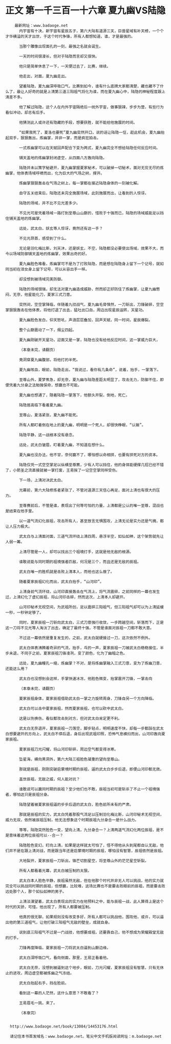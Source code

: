 # 正文 第一千三百一十六章 夏九幽VS陆隐
        最新网址：www.badaoge.net
          内宇宙有十决，新宇宙有星辰五子，第六大陆有道源三天，巨兽星域有补天榜，一个个才华横溢的天才出世，于这个时代争锋，所有人都想知道，谁，才是最强的。
      
          当那个雕像出现面孔的一刻，最强之名就会诞生。
      
          一天的时间很漫长，但对于陆隐而言却又很快。
      
          他只是简单休息了一下，一天便过去了，比赛，继续。
      
          他走出，对面，夏九幽走出。
      
          望着陆隐，夏九幽深呼吸口气，比赛到如今，谁有什么底牌大家都清楚，藏也藏不了什么了，最让人好奇的就是上清第三道三阳祖气将化为谁，而在夏九幽心中，陆隐的神秘程度跟上清差不多。
      
          他了解过陆隐，这个人在内外宇宙隔绝后一统外宇宙，做事狠辣，步步为营，有些行为看似冲动，却总有后手。
      
          他猜测此人或许还有隐藏的手段，想要获胜，就不能给他施展的时间。
      
          “如果我死了，夏洛也要死”夏九幽突然开口，说的话让陆隐一怔，趁此机会，夏九幽抬起双手，狠狠轰出，炼幽掌，并非一掌，而是疯狂拍击。
      
          一式炼幽掌可以在天赋回声配合下变为两式，夏九幽完全不想给陆隐任何反应时间。
      
          铺天盖地的炼幽掌封闭虚空，从四面八方轰向陆隐。
      
          陆隐并未以策字秘避开，夏九幽掌握夏家秘术，可以破掉一切秘术，面对无穷无尽的炼幽掌，他体表场域呼啸而出，化为巨大的气场之树，撑开。
      
          炼幽掌狠狠轰击在气场之树上，每一掌都在接近陆隐身体的一刻被化解。
      
          自守五关结束后，陆隐还未完全施展场域，此刻施展而出，让看到的人惊讶。
      
          陆隐的场域，并不比不见光差多少。
      
          不见光可是凭着场域一路打到至尊山山巅的，惜败于十强而已，陆隐的场域威能足以挡住铺天盖地的炼幽掌。
      
          远处，武太白，妖玄等人惊讶，竟然还有这一手？
      
          不见光昂首，感受到了什么。
      
          无论是羽化梅比斯，刘天沐，还是妖玄，不空，陆隐都没必要使出场域，效果不大，而今以场域防御铺天盖地的炼幽掌，效果出奇的好。
      
          夏九幽脸色难看，炼幽掌可不是为了打败陆隐，而是想在陆隐身上留下一个记号，就如同当初在泪女身上留下记号，可以从容出手一样。
      
          却没想到被场域完美防御。
      
          陆隐的场域很强，却无法对夏九幽造成威胁，然而却正好防住了炼幽掌，让夏九幽憋闷，无奈，他星能化刀，夏家三式刀意。
      
          突然间，空空掌降临，伴随着九纹战气，夏九幽毛骨悚然，一刀斩出，刀锋破碎，空空掌狠狠轰击在他体表，将他打退了出去，猛吐出口血，周边出现星辰运转，天星功。
      
          夏九幽脸色发白，仰天怒吼，声浪层层叠加，回声天赋，同一时间，星辰爆裂。
      
          整个山巅震动了一下，烟尘四起。
      
          夏九幽刚破开天星功，迎面又是一掌，陆隐也没有给他反应时间，这一掌威力巨大，
      
          （本章未完，请翻页）
      
          竟洞穿夏九幽腹部，将他打的半死。
      
          夏九幽咳血，眼前，陆隐走出，“我说过，看你有几条命”，说着，抬手，一掌落下。
      
          至尊山外，夏梦焦急，却无奈，夏九幽与陆隐差距太明显了，攻击无力，防御不住，即便凭着九分身之法勉强保命，想赢也不可能。
      
          夏九幽也想通了，随着陆隐一掌落下，他额头开裂，倒地，死亡。
      
          陆隐居高临下看着夏九幽。
      
          至尊山，夏洛紧张，夏九幽不能死。
      
          所有人都盯着倒在地上的夏九幽，明明是一个死人，却很快睁眼，“认输”。
      
          陆隐平静，这一战根本没有悬念。
      
          远处，武太白皱眉，盯着夏九幽，不知道在想什么。
      
          夏九幽也没办法，他不甘，奈何赢不了，哪怕想以命相拼，也要有拼死对方的资本。
      
          陆隐仅凭一式空空掌足以纵横至尊赛，少有人可以挡住，他的身体能硬撑几招已经不错了，小箭圣之流直接就被一掌打废，王易挨了一记空空掌同样受伤。
      
          下一场，上清对决武太白。
      
          光幕前，第六大陆修炼者紧张了，不管对道源三天信心再足，面对上清也有很大的压力。
      
          至尊赛前后，不管是谁，表现出了何等可怕的力量，上清都是公认的唯一至尊，混战也是结束在他手里。
      
          以一道气流幻化辰祖，攻击所有人，甚至放言无惧围攻，上清无论是实力还是气魄，都让人压力极大。
      
          武太白与上清面对面，三道气流环绕上清四周，悬浮半空，如仙如神，这个架势就先让人弱一筹。
      
          上清尽管是一人，却可以找出三个祖境打手，这就是他无敌的根源。
      
          谁敢说能与同时期的祖境强者匹敌，何况是三个，而且还是无敌的辰祖。
      
          武太白唯一的胜机就是击败上清本人，而他也这么做了。
      
          随着夏家辰祖幻化而出，武太白抬手，“山河印”。
      
          上清身前气流环绕，山河印直接轰击在气流上，将气流震碎，之前同样的一幕也发生过，上清幻化了虚幻辰祖，将山河印击碎，然而这次，上清本人却避开。
      
          山河印秘术无视空间，为武祖所创，足以震碎三阳祖气，但三阳祖气却可以为上清延缓一秒，一秒钟足够了。
      
          同时，夏家辰祖一刀斩向武太白，三式刀意强行收敛，一步跨越空间，斩落而下，正是这一刀将不见光等人淘汰了出去，确定了最终十强，不管是谁面对辰祖一刀都不敢大意。
      
          不过这一幕依然是重复发生的，之前，武太白就硬接过一刀，这次依然不例外。
      
          武太白体表沸腾着奇异的气流，抬手，乓的一声，夏家辰祖一刀被武太白稳稳接住，半步未退，不同于之前，夏家辰祖刀锋凌冽，变了颜色，化为了幽暗之色。
      
          远处，夏九幽瞳孔一缩，炼幽掌？不对，是将炼幽掌融入三式刀意，变为了炼幽刀意，还能这么用？
      
          武太白也没想到会这样，手掌快速冰冻，他脸色微变，抬掌震开刀锋，一掌击向
      
          （本章未完，请翻页）
      
          夏家辰祖身体，夏家辰祖借助武太白一掌之力旋转周身，刀锋自另一个方向降临。
      
          武太白可以击中夏家辰祖，然而夏家辰祖，也可以砍中武太白。
      
          这是以伤换伤，看似都攻击到对方，但对武太白肯定更不利。
      
          武太白无奈退开，夏家辰祖一刀落空，脚步轻点，明明速度不快，却每一步都踩在武太白想要避开的方向上，武太白不停后退，身后出现武祖印照，恐怖气息横扫而出，山河印轰向夏家辰祖。
      
          夏家辰祖刀光闪耀，将山河印斩碎，周边空气都变得冰寒。
      
          坠星海，横向黑洞外，第六大陆三祖脸色凝重的望向至尊山。
      
          那就是辰祖，刚刚突破启蒙境时期的辰祖，逼的武太白步步后退，即便山河印都无效。
      
          盖世辰祖，无敌之威，何人能对抗？
      
          谁敢说可以赢同时期的辰祖？至少他们也不敢，辰祖当初可是斩杀了不止一个祖境强者，哪怕这只是辰祖分身。
      
          陆隐望着被夏家辰祖逼的步步后退的武太白，脸色前所未有的严肃。
      
          那就是辰祖的实力，武太白凭着那股气流足以压制羽化梅比斯，山河印秘术无视空间，威力无双，依然被辰祖压制，他无法想象这个时期辰祖九分身合一是什么战力。
      
          等等，陆隐突然脸色一变，望向上清，九分身合一？上清两道气流幻化两位辰祖，是不是意味着这两位辰祖可以--合一？
      
          陆隐脸色变幻，盯向上清，如果是这样就太可怕了，怪不得他从头到尾都自认无敌，他们并不是在跟上清对战，而是跟当年还是启蒙境时期的辰祖，哪怕没有智慧，辰祖依然是辰祖。
      
          大地裂开，夏家辰祖一刀斩出，锋芒切割星空，将至尊山外的茫茫星空斩裂。
      
          所有人都看着光幕，武太白被压制的太狠。
      
          武太白本人脸色平静，辰祖虽然无敌，但在他那个时代并非无人可以挑战，他的实力就完全可以挑战同时期的辰祖，但想赢，比较难，这场比赛也不是要击败眼前的辰祖，而是要击败远处那个人，那个如仙如神的男子。
      
          上清淡漠望着，武太白表现出的实力在他预料之中，能与辰祖一战，此人算得上是这个时代的天骄，可惜，他出现了，所有人都要被压制。
      
          他真的很无聊，如果规则没有改变多好，所有人都可以挑战他，围攻他，或许，可以逼出他的第三道祖气，让他打破三阳祖气无敌的壁垒，成就自身。
      
          说到底三阳祖气不过是一门战技，他想要成祖，还要靠自己，他不想成为荣耀殿堂无敌的打手。
      
          刀锋再度降临，夏家辰祖一刀将武太白逼到山巅边缘。
      
          武太白深呼吸口气，看向侧面，那里，王易正看着他。
      
          武太白无奈，没想到被逼到这个地步，眼前，刀光闪耀，夏家辰祖没有智慧，只有无休止的进攻，周边虚空都被炼幽之气冻结。
      
          武太白抬起右手，挡在脸前。
      
          看到这一幕的人茫然，这什么意思？不敢看了？
      
          王易眉毛一挑，来了。
      
          （本章完）
      
      
      http://www.badaoge.net/book/13084/14453176.html
      
      请记住本书首发域名：www.badaoge.net。笔尖中文手机版阅读网址：m.badaoge.net